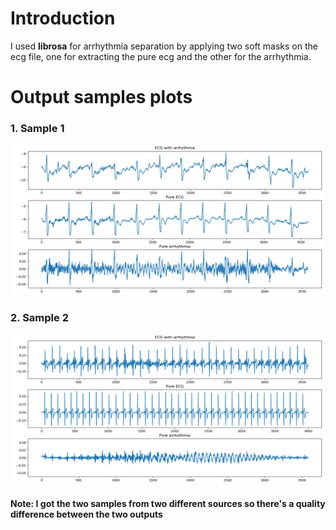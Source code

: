 # Introduction
I used **librosa** for arrhythmia separation by applying two soft masks on the ecg file,
 one for extracting the pure ecg and the other for the arrhythmia.
 
# Output samples plots

### 1. Sample 1
![Figure1](plots/ecg_sample1_plot.png)

### 2. Sample 2
![Figure2](plots/ecg_sample2_plot.png)

#### Note: I got the two samples from two different sources so there's a quality difference between the two outputs